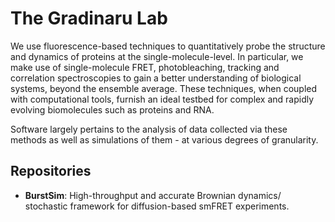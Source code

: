 # The Gradinaru Lab

We use fluorescence-based techniques to quantitatively probe the structure and dynamics of proteins at the single-molecule-level.
In particular, we make use of single-molecule FRET, photobleaching, tracking and correlation spectroscopies to gain a better understanding of biological systems, beyond the ensemble average.
These techniques, when coupled with computational tools, furnish an ideal testbed for complex and rapidly evolving biomolecules such as proteins and RNA.

Software largely pertains to the analysis of data collected via these methods as well as simulations of them - at various degrees of granularity.


## Repositories

- **BurstSim**: High-throughput and accurate Brownian dynamics/ stochastic framework for diffusion-based smFRET experiments.
